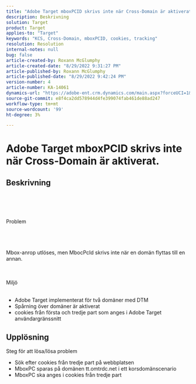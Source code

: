 ```yaml
---
title: "Adobe Target mboxPCID skrivs inte när Cross-Domain är aktiverat."
description: Beskrivning
solution: Target
product: Target
applies-to: "Target"
keywords: "KCS, Cross-Domain, mboxPCID, cookies, tracking"
resolution: Resolution
internal-notes: null
bug: false
article-created-by: Roxann McGlumphy
article-created-date: "8/29/2022 9:31:27 PM"
article-published-by: Roxann McGlumphy
article-published-date: "8/29/2022 9:42:24 PM"
version-number: 4
article-number: KA-14061
dynamics-url: "https://adobe-ent.crm.dynamics.com/main.aspx?forceUCI=1&pagetype=entityrecord&etn=knowledgearticle&id=003243eb-e127-ed11-9db1-002248086d3d"
source-git-commit: e8f4ca2dd578944d4fe399074fab461de88ad247
workflow-type: tm+mt
source-wordcount: '99'
ht-degree: 3%

---
```


# Adobe Target mboxPCID skrivs inte när Cross-Domain är aktiverat.

## Beskrivning

<br><br><br><br>Problem<br><br><br><br><br>
Mbox-anrop utlöses, men MbocPcId skrivs inte när en domän flyttas till en annan.


<br><br>Miljö<br><br>
- Adobe Target implementerat för två domäner med DTM
- Spårning över domäner är aktiverat
- cookies från första och tredje part som anges i Adobe Target användargränssnitt



## Upplösning

Steg för att lösa/lösa problem
- Sök efter cookies från tredje part på webbplatsen
- MboxPC sparas på domänen tt.omtrdc.net i ett korsdomänscenario
- MboxPC ska anges i cookies från tredje part





